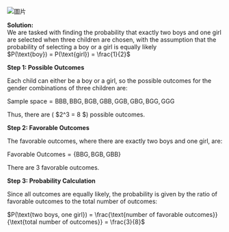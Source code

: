 ![圖片](https://github.com/user-attachments/assets/93997421-a946-48a4-afee-4d9a15cfe1c1)


$\textbf{Solution:}$\
We are tasked with finding the probability that exactly two boys and one girl are selected when three children are chosen, with the assumption that the probability of selecting a boy or a girl is equally likely \
$P(\text{boy}) = P(\text{girl}) = \frac{1}{2}$ 

$\textbf{Step 1: Possible Outcomes}$

Each child can either be a boy or a girl, so the possible outcomes for the gender combinations of three children are:

$\text{Sample space} = {\text{BBB}, \text{BBG}, \text{BGB}, \text{GBB}, \text{GGB}, \text{GBG}, \text{BGG}, \text{GGG}}$



Thus, there are \( $2^3 = 8 \$) possible outcomes.

$\textbf{Step 2: Favorable Outcomes}$

The favorable outcomes, where there are exactly two boys and one girl, are:

$\text{Favorable Outcomes} = \{ \text{BBG}, \text{BGB}, \text{GBB} \}$

There are 3 favorable outcomes.

$\textbf{Step 3: Probability Calculation}$

Since all outcomes are equally likely, the probability is given by the ratio of favorable outcomes to the total number of outcomes:

$P(\text{two boys, one girl}) = \frac{\text{number of favorable outcomes}}{\text{total number of outcomes}} = \frac{3}{8}$
